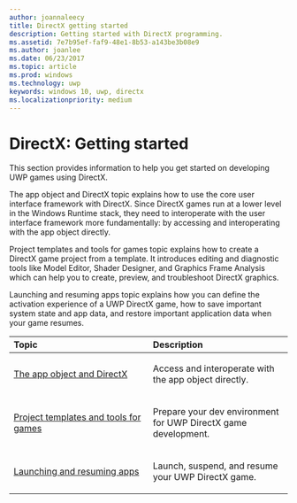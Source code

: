 ```yaml
---
author: joannaleecy
title: DirectX getting started
description: Getting started with DirectX programming.
ms.assetid: 7e7b95ef-faf9-48e1-8b53-a143be3b08e9
ms.author: joanlee
ms.date: 06/23/2017
ms.topic: article
ms.prod: windows
ms.technology: uwp
keywords: windows 10, uwp, directx
ms.localizationpriority: medium
---
```


# DirectX: Getting started

This section provides information to help you get started on developing UWP games using DirectX. 

The app object and DirectX topic explains how to use the core user interface framework with DirectX. Since DirectX games run at a lower level in the Windows Runtime stack, they need to interoperate with the user interface framework more fundamentally: by accessing and interoperating with the app object directly.

Project templates and tools for games topic explains how to create a DirectX game project from a template. It introduces editing and diagnostic tools like Model Editor, Shader Designer, and Graphics Frame Analysis which can help you to create, preview, and troubleshoot DirectX graphics.

Launching and resuming apps topic explains how you can define the activation experience of a UWP DirectX game, how to save important system state and app data, and restore important application data 
when your game resumes.

<table>
<colgroup>
<col width="50%" />
<col width="50%" />
</colgroup>
<thead>
<tr class="header">
<th align="left">Topic</th>
<th align="left">Description</th>
</tr>
</thead>
<tbody>
<tr class="odd">
<td align="left"><p><a href="about-the-uwp-user-interface-and-directx.md">The app object and DirectX</a></p></td>
<td align="left"><p>Access and interoperate with the app object directly.</p></td>
</tr>
<tr class="even">
<td align="left"><p><a href="prepare-your-dev-environment-for-windows-store-directx-game-development.md">Project templates and tools for games</a></p></td>
<td align="left"><p>Prepare your dev environment for UWP DirectX game development.</p></td>
</tr>
<tr class="odd">
<td align="left"><p><a href="launching-and-resuming-apps-directx-and-cpp.md">Launching and resuming apps</a></p></td>
<td align="left"><p>Launch, suspend, and resume your UWP DirectX game.</p></td>
</tr>
</tbody>
</table>